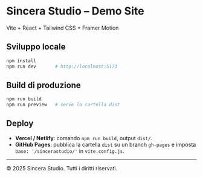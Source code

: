 # Sincera Studio – Demo Site

Vite + React + Tailwind CSS + Framer Motion

## Sviluppo locale

```bash
npm install
npm run dev       # http://localhost:5173
```

## Build di produzione

```bash
npm run build
npm run preview   # serve la cartella dist
```

## Deploy

* **Vercel / Netlify**: comando `npm run build`, output `dist/`.
* **GitHub Pages**: pubblica la cartella `dist` su un branch `gh-pages` e imposta `base: '/sincerastudio/'` in `vite.config.js`.

---

© 2025 Sincera Studio. Tutti i diritti riservati.
